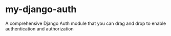 # my-django-auth
A comprehensive Django Auth module that you can drag and drop to enable authentication and authorization
